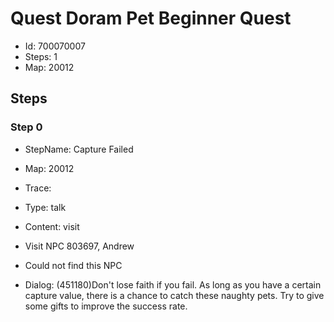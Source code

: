 # Quest Doram Pet Beginner Quest

- Id: 700070007
- Steps: 1
- Map: 20012

## Steps

### Step 0
- StepName:  Capture Failed
- Map:  20012
- Trace:  
- Type:  talk
- Content:  visit
- Visit NPC 803697, Andrew

- Could not find this NPC
- Dialog: (451180)Don't lose faith if you fail. As long as you have a certain capture value, there is a chance to catch these naughty pets. Try to give some gifts to improve the success rate.


